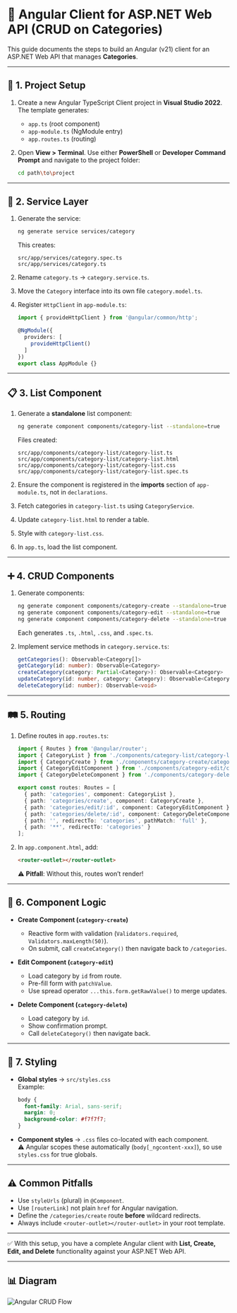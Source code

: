 # 📝 Angular Client for ASP.NET Web API (CRUD on Categories)

This guide documents the steps to build an Angular (v21) client for an ASP.NET Web API that manages **Categories**.

---

## 🚀 1. Project Setup

1. Create a new Angular TypeScript Client project in **Visual Studio 2022**.  
   The template generates:
   - `app.ts` (root component)
   - `app-module.ts` (NgModule entry)
   - `app.routes.ts` (routing)

2. Open **View > Terminal**. Use either **PowerShell** or **Developer Command Prompt** and navigate to the project folder:

   ```bash
   cd path\to\project
   ```

---

## 🔧 2. Service Layer

1. Generate the service:

   ```bash
   ng generate service services/category
   ```

   This creates:
   ```
   src/app/services/category.spec.ts
   src/app/services/category.ts
   ```

2. Rename `category.ts` → `category.service.ts`.  
3. Move the `Category` interface into its own file `category.model.ts`.

4. Register `HttpClient` in `app-module.ts`:

   ```ts
   import { provideHttpClient } from '@angular/common/http';

   @NgModule({
     providers: [
       provideHttpClient()
     ]
   })
   export class AppModule {}
   ```

---

## 📋 3. List Component

1. Generate a **standalone** list component:

   ```bash
   ng generate component components/category-list --standalone=true
   ```

   Files created:
   ```
   src/app/components/category-list/category-list.ts
   src/app/components/category-list/category-list.html
   src/app/components/category-list/category-list.css
   src/app/components/category-list/category-list.spec.ts
   ```

2. Ensure the component is registered in the **imports** section of `app-module.ts`, not in `declarations`.

3. Fetch categories in `category-list.ts` using `CategoryService`.

4. Update `category-list.html` to render a table.

5. Style with `category-list.css`.

6. In `app.ts`, load the list component.

---

## ➕ 4. CRUD Components

1. Generate components:

   ```bash
   ng generate component components/category-create --standalone=true
   ng generate component components/category-edit --standalone=true
   ng generate component components/category-delete --standalone=true
   ```

   Each generates `.ts`, `.html`, `.css`, and `.spec.ts`.

2. Implement service methods in `category.service.ts`:

   ```ts
   getCategories(): Observable<Category[]>
   getCategory(id: number): Observable<Category>
   createCategory(category: Partial<Category>): Observable<Category>
   updateCategory(id: number, category: Category): Observable<Category>
   deleteCategory(id: number): Observable<void>
   ```

---

## 🛤️ 5. Routing

1. Define routes in `app.routes.ts`:

   ```ts
   import { Routes } from '@angular/router';
   import { CategoryList } from './components/category-list/category-list';
   import { CategoryCreate } from './components/category-create/category-create';
   import { CategoryEditComponent } from './components/category-edit/category-edit.component';
   import { CategoryDeleteComponent } from './components/category-delete/category-delete.component';

   export const routes: Routes = [
     { path: 'categories', component: CategoryList },
     { path: 'categories/create', component: CategoryCreate },
     { path: 'categories/edit/:id', component: CategoryEditComponent },
     { path: 'categories/delete/:id', component: CategoryDeleteComponent },
     { path: '', redirectTo: 'categories', pathMatch: 'full' },
     { path: '**', redirectTo: 'categories' }
   ];
   ```

2. In `app.component.html`, add:

   ```html
   <router-outlet></router-outlet>
   ```

   ⚠️ **Pitfall**: Without this, routes won’t render!

---

## 📝 6. Component Logic

- **Create Component (`category-create`)**  
  - Reactive form with validation (`Validators.required`, `Validators.maxLength(50)`).  
  - On submit, call `createCategory()` then navigate back to `/categories`.

- **Edit Component (`category-edit`)**  
  - Load category by `id` from route.  
  - Pre-fill form with `patchValue`.  
  - Use spread operator `...this.form.getRawValue()` to merge updates.  

- **Delete Component (`category-delete`)**  
  - Load category by `id`.  
  - Show confirmation prompt.  
  - Call `deleteCategory()` then navigate back.

---

## 🎨 7. Styling

- **Global styles** → `src/styles.css`  
  Example:
  ```css
  body {
    font-family: Arial, sans-serif;
    margin: 0;
    background-color: #f7f7f7;
  }
  ```

- **Component styles** → `.css` files co-located with each component.  
  ⚠️ Angular scopes these automatically (`body[_ngcontent-xxx]`), so use `styles.css` for true globals.

---

## ⚠️ Common Pitfalls

- Use `styleUrls` (plural) in `@Component`.  
- Use `[routerLink]` not plain `href` for Angular navigation.  
- Define the `/categories/create` route **before** wildcard redirects.  
- Always include `<router-outlet></router-outlet>` in your root template.  

---

✅ With this setup, you have a complete Angular client with **List, Create, Edit, and Delete** functionality against your ASP.NET Web API.

---

## 📊 Diagram

![Angular CRUD Flow](angular_crud_flow.png)
